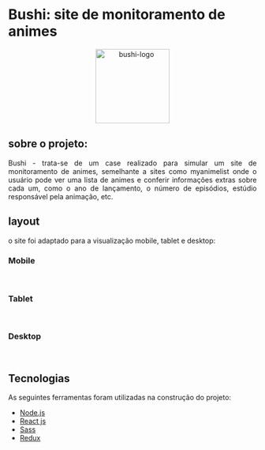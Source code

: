 <h1>Bushi: site de monitoramento de animes</h1>

<div align="center">
<a href="https://bushi-beige.vercel.app/"><img align="center" alt="bushi-logo" height="150em" src="https://bushi-beige.vercel.app/static/media/bushi-logo.0adb5320.svg"/></a>
</div>

## sobre o projeto:
<p align="justify">Bushi - trata-se de um case realizado para simular um site de monitoramento de animes, semelhante a sites como myanimelist onde o usuário pode ver uma lista de animes e conferir informações extras sobre cada um, como o ano de lançamento, o número de episódios, estúdio responsável pela animação, etc.</p>

## layout
<p> o site foi adaptado para a visualização mobile, tablet e desktop:</p>

### Mobile
<img alt="" src=""/>
<img alt="" src=""/>
<img alt="" src=""/>

### Tablet
<img alt="" src=""/>
<img alt="" src=""/>
<img alt="" src=""/>

### Desktop
<img alt="" src=""/>
<img alt="" src=""/>
<img alt="" src=""/>

## Tecnologias
<p> As seguintes ferramentas foram utilizadas na construção do projeto: </p>

- [Node.js](https://nodejs.org/en/)
- [React js](https://pt-br.reactjs.org/)
- [Sass](https://sass-lang.com/)
- [Redux](https://redux.js.org/)
